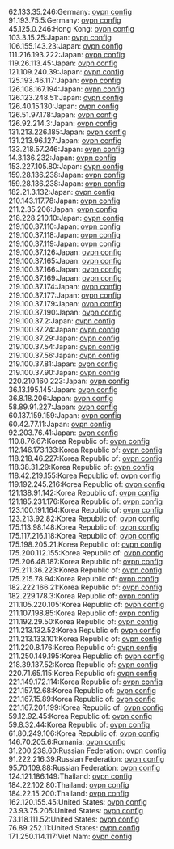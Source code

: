 62.133.35.246:Germany: [ovpn config](vpn/62_133_35_246.ovpn)  
91.193.75.5:Germany: [ovpn config](vpn/91_193_75_5.ovpn)  
45.125.0.246:Hong Kong: [ovpn config](vpn/45_125_0_246.ovpn)  
103.3.15.25:Japan: [ovpn config](vpn/103_3_15_25.ovpn)  
106.155.143.23:Japan: [ovpn config](vpn/106_155_143_23.ovpn)  
111.216.193.222:Japan: [ovpn config](vpn/111_216_193_222.ovpn)  
119.26.113.45:Japan: [ovpn config](vpn/119_26_113_45.ovpn)  
121.109.240.39:Japan: [ovpn config](vpn/121_109_240_39.ovpn)  
125.193.46.117:Japan: [ovpn config](vpn/125_193_46_117.ovpn)  
126.108.167.194:Japan: [ovpn config](vpn/126_108_167_194.ovpn)  
126.123.248.51:Japan: [ovpn config](vpn/126_123_248_51.ovpn)  
126.40.15.130:Japan: [ovpn config](vpn/126_40_15_130.ovpn)  
126.51.97.178:Japan: [ovpn config](vpn/126_51_97_178.ovpn)  
126.92.214.3:Japan: [ovpn config](vpn/126_92_214_3.ovpn)  
131.213.226.185:Japan: [ovpn config](vpn/131_213_226_185.ovpn)  
131.213.96.127:Japan: [ovpn config](vpn/131_213_96_127.ovpn)  
133.218.57.246:Japan: [ovpn config](vpn/133_218_57_246.ovpn)  
14.3.136.232:Japan: [ovpn config](vpn/14_3_136_232.ovpn)  
153.227.105.80:Japan: [ovpn config](vpn/153_227_105_80.ovpn)  
159.28.136.238:Japan: [ovpn config](vpn/159_28_136_238.ovpn)  
159.28.136.238:Japan: [ovpn config](vpn/159_28_136_238.ovpn)  
182.21.3.132:Japan: [ovpn config](vpn/182_21_3_132.ovpn)  
210.143.117.78:Japan: [ovpn config](vpn/210_143_117_78.ovpn)  
211.2.35.206:Japan: [ovpn config](vpn/211_2_35_206.ovpn)  
218.228.210.10:Japan: [ovpn config](vpn/218_228_210_10.ovpn)  
219.100.37.110:Japan: [ovpn config](vpn/219_100_37_110.ovpn)  
219.100.37.118:Japan: [ovpn config](vpn/219_100_37_118.ovpn)  
219.100.37.119:Japan: [ovpn config](vpn/219_100_37_119.ovpn)  
219.100.37.126:Japan: [ovpn config](vpn/219_100_37_126.ovpn)  
219.100.37.165:Japan: [ovpn config](vpn/219_100_37_165.ovpn)  
219.100.37.166:Japan: [ovpn config](vpn/219_100_37_166.ovpn)  
219.100.37.169:Japan: [ovpn config](vpn/219_100_37_169.ovpn)  
219.100.37.174:Japan: [ovpn config](vpn/219_100_37_174.ovpn)  
219.100.37.177:Japan: [ovpn config](vpn/219_100_37_177.ovpn)  
219.100.37.179:Japan: [ovpn config](vpn/219_100_37_179.ovpn)  
219.100.37.190:Japan: [ovpn config](vpn/219_100_37_190.ovpn)  
219.100.37.2:Japan: [ovpn config](vpn/219_100_37_2.ovpn)  
219.100.37.24:Japan: [ovpn config](vpn/219_100_37_24.ovpn)  
219.100.37.29:Japan: [ovpn config](vpn/219_100_37_29.ovpn)  
219.100.37.54:Japan: [ovpn config](vpn/219_100_37_54.ovpn)  
219.100.37.56:Japan: [ovpn config](vpn/219_100_37_56.ovpn)  
219.100.37.81:Japan: [ovpn config](vpn/219_100_37_81.ovpn)  
219.100.37.90:Japan: [ovpn config](vpn/219_100_37_90.ovpn)  
220.210.160.223:Japan: [ovpn config](vpn/220_210_160_223.ovpn)  
36.13.195.145:Japan: [ovpn config](vpn/36_13_195_145.ovpn)  
36.8.18.206:Japan: [ovpn config](vpn/36_8_18_206.ovpn)  
58.89.91.227:Japan: [ovpn config](vpn/58_89_91_227.ovpn)  
60.137.159.159:Japan: [ovpn config](vpn/60_137_159_159.ovpn)  
60.42.77.11:Japan: [ovpn config](vpn/60_42_77_11.ovpn)  
92.203.76.41:Japan: [ovpn config](vpn/92_203_76_41.ovpn)  
110.8.76.67:Korea Republic of: [ovpn config](vpn/110_8_76_67.ovpn)  
112.146.173.133:Korea Republic of: [ovpn config](vpn/112_146_173_133.ovpn)  
118.218.46.227:Korea Republic of: [ovpn config](vpn/118_218_46_227.ovpn)  
118.38.31.29:Korea Republic of: [ovpn config](vpn/118_38_31_29.ovpn)  
118.42.219.155:Korea Republic of: [ovpn config](vpn/118_42_219_155.ovpn)  
119.192.245.216:Korea Republic of: [ovpn config](vpn/119_192_245_216.ovpn)  
121.138.91.142:Korea Republic of: [ovpn config](vpn/121_138_91_142.ovpn)  
121.185.231.176:Korea Republic of: [ovpn config](vpn/121_185_231_176.ovpn)  
123.100.191.164:Korea Republic of: [ovpn config](vpn/123_100_191_164.ovpn)  
123.213.92.82:Korea Republic of: [ovpn config](vpn/123_213_92_82.ovpn)  
175.113.98.148:Korea Republic of: [ovpn config](vpn/175_113_98_148.ovpn)  
175.117.216.118:Korea Republic of: [ovpn config](vpn/175_117_216_118.ovpn)  
175.198.205.21:Korea Republic of: [ovpn config](vpn/175_198_205_21.ovpn)  
175.200.112.155:Korea Republic of: [ovpn config](vpn/175_200_112_155.ovpn)  
175.206.48.187:Korea Republic of: [ovpn config](vpn/175_206_48_187.ovpn)  
175.211.36.223:Korea Republic of: [ovpn config](vpn/175_211_36_223.ovpn)  
175.215.78.94:Korea Republic of: [ovpn config](vpn/175_215_78_94.ovpn)  
182.222.166.21:Korea Republic of: [ovpn config](vpn/182_222_166_21.ovpn)  
182.229.178.3:Korea Republic of: [ovpn config](vpn/182_229_178_3.ovpn)  
211.105.220.105:Korea Republic of: [ovpn config](vpn/211_105_220_105.ovpn)  
211.107.198.85:Korea Republic of: [ovpn config](vpn/211_107_198_85.ovpn)  
211.192.29.50:Korea Republic of: [ovpn config](vpn/211_192_29_50.ovpn)  
211.213.132.52:Korea Republic of: [ovpn config](vpn/211_213_132_52.ovpn)  
211.213.133.101:Korea Republic of: [ovpn config](vpn/211_213_133_101.ovpn)  
211.220.8.176:Korea Republic of: [ovpn config](vpn/211_220_8_176.ovpn)  
211.250.149.195:Korea Republic of: [ovpn config](vpn/211_250_149_195.ovpn)  
218.39.137.52:Korea Republic of: [ovpn config](vpn/218_39_137_52.ovpn)  
220.71.65.115:Korea Republic of: [ovpn config](vpn/220_71_65_115.ovpn)  
221.149.172.114:Korea Republic of: [ovpn config](vpn/221_149_172_114.ovpn)  
221.157.12.68:Korea Republic of: [ovpn config](vpn/221_157_12_68.ovpn)  
221.167.15.89:Korea Republic of: [ovpn config](vpn/221_167_15_89.ovpn)  
221.167.201.199:Korea Republic of: [ovpn config](vpn/221_167_201_199.ovpn)  
59.12.92.45:Korea Republic of: [ovpn config](vpn/59_12_92_45.ovpn)  
59.8.32.44:Korea Republic of: [ovpn config](vpn/59_8_32_44.ovpn)  
61.80.249.106:Korea Republic of: [ovpn config](vpn/61_80_249_106.ovpn)  
146.70.205.6:Romania: [ovpn config](vpn/146_70_205_6.ovpn)  
31.200.238.60:Russian Federation: [ovpn config](vpn/31_200_238_60.ovpn)  
91.222.216.39:Russian Federation: [ovpn config](vpn/91_222_216_39.ovpn)  
95.70.109.88:Russian Federation: [ovpn config](vpn/95_70_109_88.ovpn)  
124.121.186.149:Thailand: [ovpn config](vpn/124_121_186_149.ovpn)  
184.22.102.80:Thailand: [ovpn config](vpn/184_22_102_80.ovpn)  
184.22.15.200:Thailand: [ovpn config](vpn/184_22_15_200.ovpn)  
162.120.155.45:United States: [ovpn config](vpn/162_120_155_45.ovpn)  
23.93.75.205:United States: [ovpn config](vpn/23_93_75_205.ovpn)  
73.118.111.52:United States: [ovpn config](vpn/73_118_111_52.ovpn)  
76.89.252.11:United States: [ovpn config](vpn/76_89_252_11.ovpn)  
171.250.114.117:Viet Nam: [ovpn config](vpn/171_250_114_117.ovpn)  
